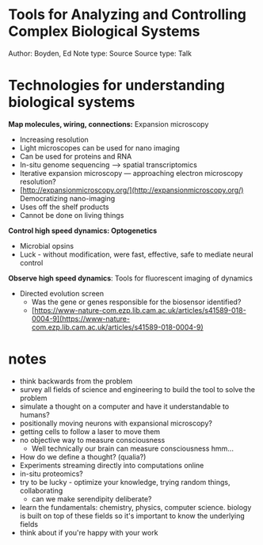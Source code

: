 # Tools for Analyzing and Controlling Complex Biological Systems

Author: Boyden, Ed
Note type: Source
Source type: Talk

# Technologies for understanding biological systems

**Map molecules, wiring, connections:** Expansion microscopy

- Increasing resolution
- Light microscopes can be used for nano imaging
- Can be used for proteins and RNA
- In-situ genome sequencing —> spatial transcriptomics
- Iterative expansion microscopy — approaching electron microscopy resolution?
- [http://expansionmicroscopy.org/](http://expansionmicroscopy.org/) Democratizing nano-imaging
- Uses off the shelf products
- Cannot be done on living things

**Control high speed dynamics: Optogenetics**

- Microbial opsins
- Luck - without modification, were fast, effective, safe to mediate neural control

**Observe high speed dynamics**: Tools for fluorescent imaging of dynamics

- Directed evolution screen
    - Was the gene or genes responsible for the biosensor identified?
    - [https://www-nature-com.ezp.lib.cam.ac.uk/articles/s41589-018-0004-9](https://www-nature-com.ezp.lib.cam.ac.uk/articles/s41589-018-0004-9)

# notes

- think backwards from the problem
- survey all fields of science and engineering to build the tool to solve the problem
- simulate a thought on a computer and have it understandable to humans?
- positionally moving neurons with expansional microscopy?
- getting cells to follow a laser to move them
- no objective way to measure consciousness
    - Well technically our brain can measure consciousness hmm...
- How do we define a thought? (qualia?)
- Experiments streaming directly into computations online
- in-situ proteomics?
- try to be lucky - optimize your knowledge, trying random things, collaborating
    - can we make serendipity deliberate?
- learn the fundamentals: chemistry, physics, computer science. biology is built on top of these fields so it's important to know the underlying fields
- think about if you're happy with your work